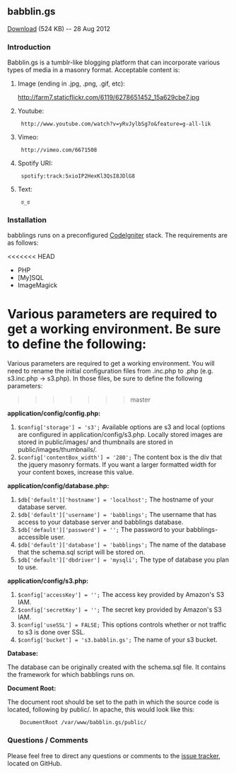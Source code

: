 
babblin.gs
--------

[Download][dl] (524 KB) -- 28 Aug 2012

[dl]: https://github.com/bswinnerton/babblings/tarball/master


### Introduction ###

Babblin.gs is a tumblr-like blogging platform that can incorporate various types of media in a masonry format. Acceptable content is:

1. Image (ending in .jpg, .png, .gif, etc):

  	http://farm7.staticflickr.com/6119/6278651452_15a629cbe7.jpg

2. Youtube:

        http://www.youtube.com/watch?v=yRvJylbSg7o&feature=g-all-lik

3. Vimeo:

        http://vimeo.com/6671508

4. Spotify URI:

        spotify:track:5xioIP2HexKl3QsI8JDlG8

5. Text:

        ಠ_ಠ

### Installation ###

babblings runs on a preconfigured [CodeIgniter] stack. The requirements are as follows:

<<<<<<< HEAD
* PHP
* [My]SQL
* ImageMagick

Various parameters are required to get a working environment. Be sure to define the following:
=======
Various parameters are required to get a working environment. You will need to rename the initial configuration files from .inc.php to .php (e.g. s3.inc.php -> s3.php). In those files, be sure to define the following parameters:
>>>>>>> master

__application/config/config.php:__

1. `$config['storage'] = 's3';` Available options are s3 and local (options are configured in application/config/s3.php. Locally stored images are stored in public/images/ and thumbnails are stored in public/images/thumbnails/.
2. `$config['contentBox_width'] = '280';` The content box is the div that the jquery masonry formats. If you want a larger formatted width for your content boxes, increase this value.

  [codeigniter]: https://github.com/EllisLab/CodeIgniter
  
__application/config/database.php:__

1. `$db['default']['hostname'] = 'localhost';` The hostname of your database server.
2. `$db['default']['username'] = 'babblings';` The username that has access to your database server and babblings database.
3. `$db['default']['password'] = '';` The password to your babblings-accessible user.
4. `$db['default']['database'] = 'babblings';` The name of the database that the schema.sql script will be stored on.
5. `$db['default']['dbdriver'] = 'mysqli';` The type of database you plan to use.
  
__application/config/s3.php:__

1. `$config['accessKey'] = '';` The access key provided by Amazon's S3 IAM.
2. `$config['secretKey'] = '';` The secret key provided by Amazon's S3 IAM.
3. `$config['useSSL'] = FALSE;` This options controls whether or not traffic to s3 is done over SSL.
4. `$config['bucket'] = 's3.babblin.gs';` The name of your s3 bucket.

__Database:__

The database can be originally created with the schema.sql file. It contains the framework for which babblings runs on.

__Document Root:__

The document root should be set to the path in which the source code is located, following by public/. In apache, this would look like this:

        DocumentRoot /var/www/babblin.gs/public/

### Questions / Comments ###

Please feel free to direct any questions or comments to the [issue tracker], located on GitHub.

  [issue tracker]: https://github.com/bswinnerton/babblings/issues
